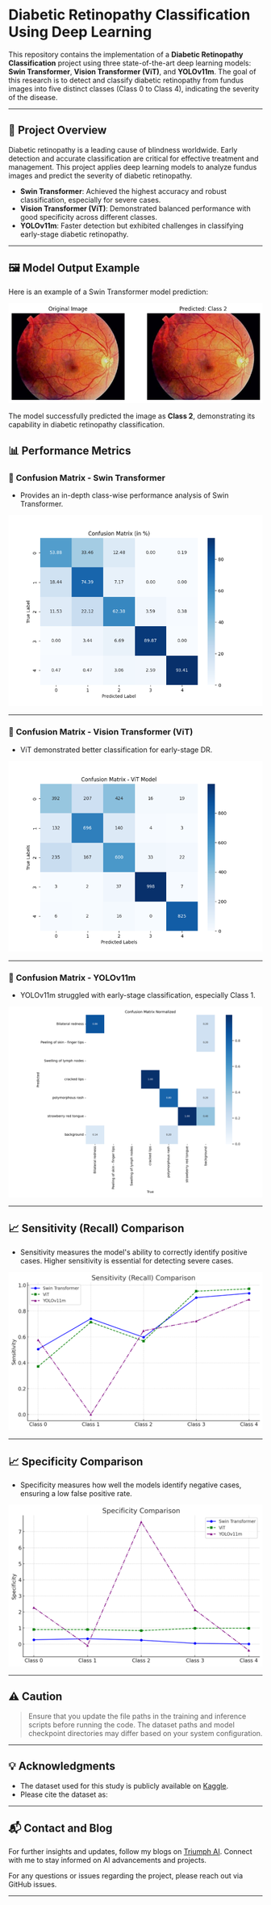 # Diabetic Retinopathy Classification Using Deep Learning

This repository contains the implementation of a **Diabetic Retinopathy Classification** project using three state-of-the-art deep learning models: **Swin Transformer**, **Vision Transformer (ViT)**, and **YOLOv11m**. The goal of this research is to detect and classify diabetic retinopathy from fundus images into five distinct classes (Class 0 to Class 4), indicating the severity of the disease.

---

## 📌 **Project Overview**

Diabetic retinopathy is a leading cause of blindness worldwide. Early detection and accurate classification are critical for effective treatment and management. This project applies deep learning models to analyze fundus images and predict the severity of diabetic retinopathy.

- **Swin Transformer**: Achieved the highest accuracy and robust classification, especially for severe cases.
- **Vision Transformer (ViT)**: Demonstrated balanced performance with good specificity across different classes.
- **YOLOv11m**: Faster detection but exhibited challenges in classifying early-stage diabetic retinopathy.

---

## 🖼️ **Model Output Example**

Here is an example of a Swin Transformer model prediction:

![Swin Transformer Model Output](performance%20metrics/Swin%20model%20output.png)

The model successfully predicted the image as **Class 2**, demonstrating its capability in diabetic retinopathy classification.

## 📊 **Performance Metrics**

### 🔎 **Confusion Matrix - Swin Transformer**
- Provides an in-depth class-wise performance analysis of Swin Transformer.
  
![Swin Transformer Confusion Matrix](performance%20metrics/swin%20transformer%20confusion%20matrix.png)

---

### 🔎 **Confusion Matrix - Vision Transformer (ViT)**

- ViT demonstrated better classification for early-stage DR.

![ViT Confusion Matrix](performance%20metrics/vit%20confusion%20matrix.png)

---

### 🔎 **Confusion Matrix - YOLOv11m**

- YOLOv11m struggled with early-stage classification, especially Class 1.

![YOLOv11m Confusion Matrix](performance%20metrics/yolo%20confusion_matrix_normalized.png)

---

## 📈 **Sensitivity (Recall) Comparison**

- Sensitivity measures the model's ability to correctly identify positive cases. Higher sensitivity is essential for detecting severe cases.

![Sensitivity (Recall) Comparison](performance%20metrics/Sensitivity%20(Recall)%20Comparison.png)

---

## 📈 **Specificity Comparison**

- Specificity measures how well the models identify negative cases, ensuring a low false positive rate.

![Specificity Comparison](performance%20metrics/Specificity%20Comparison.png)

---

## ⚠️ **Caution**
> Ensure that you update the file paths in the training and inference scripts before running the code. The dataset paths and model checkpoint directories may differ based on your system configuration.

---

## 💡 **Acknowledgments**

- The dataset used for this study is publicly available on [Kaggle](https://www.kaggle.com/c/diabetic-retinopathy-detection/data).
- Please cite the dataset as:

---

## 📬 **Contact and Blog**

For further insights and updates, follow my blogs on [Triumph AI](https://www.triumphai.in/blog). Connect with me to stay informed on AI advancements and projects.

For any questions or issues regarding the project, please reach out via GitHub issues.

---
